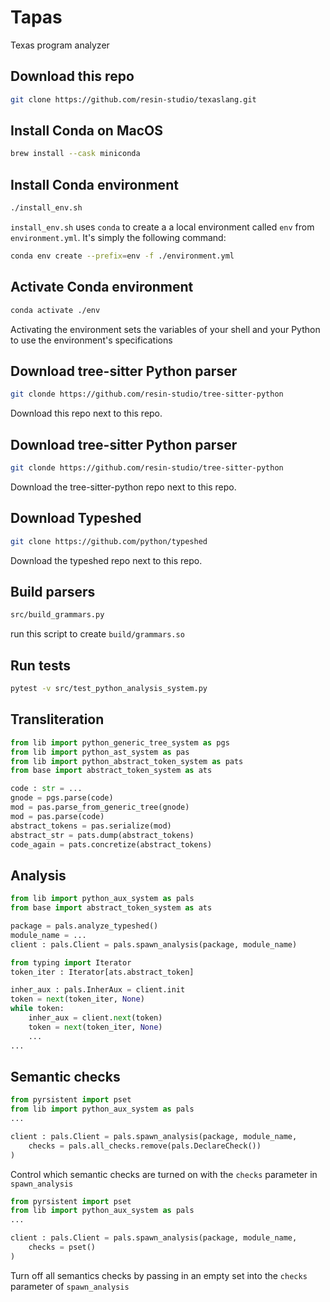 # Tapas 
Texas program analyzer

## Download this repo
```bash
git clone https://github.com/resin-studio/texaslang.git
```

## Install Conda on MacOS
```bash
brew install --cask miniconda
```

## Install Conda environment
```bash
./install_env.sh
```
`install_env.sh` uses `conda` to create a a local environment called `env` from `environment.yml`.
It's simply the following command:
```bash
conda env create --prefix=env -f ./environment.yml
```

## Activate Conda environment
```bash
conda activate ./env
```
Activating the environment sets the variables of your shell and your Python to use the environment's specifications

## Download tree-sitter Python parser
```bash
git clonde https://github.com/resin-studio/tree-sitter-python
```
Download this repo next to this repo.

## Download tree-sitter Python parser
```bash
git clonde https://github.com/resin-studio/tree-sitter-python
```
Download the tree-sitter-python repo next to this repo.

## Download Typeshed
```bash
git clone https://github.com/python/typeshed
```
Download the typeshed repo next to this repo.

## Build parsers
```bash
src/build_grammars.py
```
run this script to create `build/grammars.so`

## Run tests
```bash
pytest -v src/test_python_analysis_system.py
```

## Transliteration
```python
from lib import python_generic_tree_system as pgs 
from lib import python_ast_system as pas
from lib import python_abstract_token_system as pats
from base import abstract_token_system as ats

code : str = ...
gnode = pgs.parse(code)
mod = pas.parse_from_generic_tree(gnode)
mod = pas.parse(code)
abstract_tokens = pas.serialize(mod)
abstract_str = pats.dump(abstract_tokens)
code_again = pats.concretize(abstract_tokens)
```

## Analysis
```python
from lib import python_aux_system as pals
from base import abstract_token_system as ats

package = pals.analyze_typeshed()
module_name = ...
client : pals.Client = pals.spawn_analysis(package, module_name)

from typing import Iterator
token_iter : Iterator[ats.abstract_token]

inher_aux : pals.InherAux = client.init
token = next(token_iter, None)
while token:
    inher_aux = client.next(token)
    token = next(token_iter, None)
    ...
...
```

## Semantic checks
```python
from pyrsistent import pset
from lib import python_aux_system as pals
...

client : pals.Client = pals.spawn_analysis(package, module_name,
    checks = pals.all_checks.remove(pals.DeclareCheck())
)
```
Control which semantic checks are turned on with the `checks` parameter in `spawn_analysis`

```python
from pyrsistent import pset
from lib import python_aux_system as pals
...

client : pals.Client = pals.spawn_analysis(package, module_name,
    checks = pset() 
)
```
Turn off all semantics checks by passing in an empty set into the `checks` parameter of `spawn_analysis`
